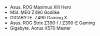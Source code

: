 - Asus. ROG Maximus XIII Hero
- MSI. MEG Z490 Godlike
- GIGABYTE. Z490 Gaming X
- Asus. ROG Strix Z390-I / Z390-E Gaming
- Gigabyte. Aorus X570 Master